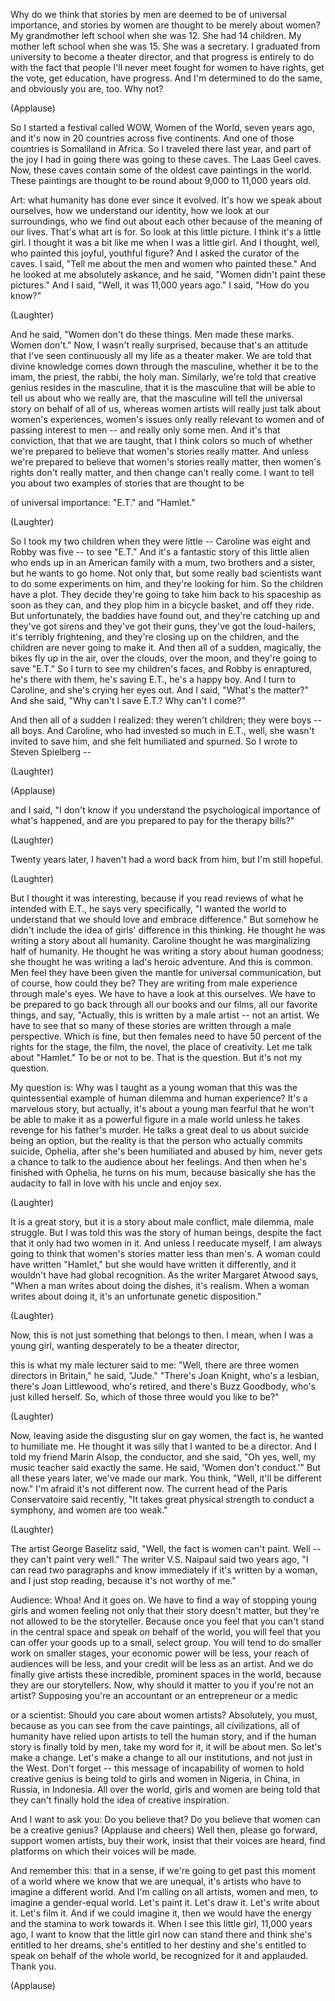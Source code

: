
Why do we think
that stories by men are deemed
to be of universal importance,
and stories by women are thought
to be merely about women?
My grandmother left school
when she was 12.
She had 14 children.
My mother left school when she was 15.
She was a secretary.
I graduated from university
to become a theater director,
and that progress is entirely to do
with the fact that people I&#39;ll never meet
fought for women to have rights,
get the vote, get education,
have progress.
And I&#39;m determined to do the same,
and obviously you are, too.
Why not?

(Applause)

So I started a festival called WOW,
Women of the World, seven years ago,
and it&#39;s now in 20 countries
across five continents.
And one of those countries
is Somaliland in Africa.
So I traveled there last year,
and part of the joy I had in going there
was going to these caves.
The Laas Geel caves.
Now, these caves contain some
of the oldest cave paintings in the world.
These paintings are thought to be
round about 9,000 to 11,000 years old.

Art:
what humanity has done
ever since it evolved.
It&#39;s how we speak about ourselves,
how we understand our identity,
how we look at our surroundings,
who we find out about each other
because of the meaning of our lives.
That&#39;s what art is for.
So look at this little picture.
I think it&#39;s a little girl.
I thought it was a bit like me
when I was a little girl.
And I thought, well, who painted
this joyful, youthful figure?
And I asked the curator of the caves.
I said, &quot;Tell me about the men
and women who painted these.&quot;
And he looked at me
absolutely askance, and he said,
&quot;Women didn&#39;t paint these pictures.&quot;
And I said, &quot;Well,
it was 11,000 years ago.&quot;
I said, &quot;How do you know?&quot;

(Laughter)

And he said, &quot;Women don&#39;t do these things.
Men made these marks. Women don&#39;t.&quot;
Now, I wasn&#39;t really surprised,
because that&#39;s an attitude
that I&#39;ve seen continuously
all my life as a theater maker.
We are told that divine knowledge
comes down through the masculine,
whether it be to the imam,
the priest, the rabbi, the holy man.
Similarly, we&#39;re told that creative genius
resides in the masculine,
that it is the masculine
that will be able to tell us
about who we really are,
that the masculine will tell
the universal story
on behalf of all of us,
whereas women artists will really
just talk about women&#39;s experiences,
women&#39;s issues
only really relevant to women
and of passing interest to men --
and really only some men.
And it&#39;s that conviction,
that that we are taught,
that I think colors so much
of whether we&#39;re prepared to believe
that women&#39;s stories really matter.
And unless we&#39;re prepared to believe
that women&#39;s stories really matter,
then women&#39;s rights don&#39;t really matter,
and then change can&#39;t really come.
I want to tell you
about two examples of stories
that are thought to be

of universal importance:
&quot;E.T.&quot; and &quot;Hamlet.&quot;

(Laughter)

So I took my two children
when they were little --
Caroline was eight and Robby was five --
to see &quot;E.T.&quot;
And it&#39;s a fantastic story
of this little alien
who ends up in an American family
with a mum, two brothers and a sister,
but he wants to go home.
Not only that, but some
really bad scientists
want to do some experiments on him,
and they&#39;re looking for him.
So the children have a plot.
They decide they&#39;re going to take him
back to his spaceship
as soon as they can,
and they plop him in a bicycle basket,
and off they ride.
But unfortunately, the baddies
have found out, and they&#39;re catching up
and they&#39;ve got sirens
and they&#39;ve got their guns,
they&#39;ve got the loud-hailers,
it&#39;s terribly frightening,
and they&#39;re closing up on the children,
and the children are never
going to make it.
And then all of a sudden, magically,
the bikes fly up in the air,
over the clouds,
over the moon,
and they&#39;re going to save &quot;E.T.&quot;
So I turn to see my children&#39;s faces,
and Robby is enraptured,
he&#39;s there with them, he&#39;s saving E.T.,
he&#39;s a happy boy.
And I turn to Caroline,
and she&#39;s crying her eyes out.
And I said, &quot;What&#39;s the matter?&quot;
And she said, &quot;Why can&#39;t I save E.T.?
Why can&#39;t I come?&quot;

And then all of a sudden I realized:
they weren&#39;t children;
they were boys --
all boys.
And Caroline, who had invested
so much in E.T.,
well, she wasn&#39;t invited to save him,
and she felt humiliated and spurned.
So I wrote to Steven Spielberg --

(Laughter)
 
(Applause)

and I said, &quot;I don&#39;t know
if you understand
the psychological importance
of what&#39;s happened,
and are you prepared to pay
for the therapy bills?&quot;

(Laughter)

Twenty years later, I haven&#39;t
had a word back from him,
but I&#39;m still hopeful.

(Laughter)

But I thought it was interesting,
because if you read reviews
of what he intended with E.T.,
he says very specifically,
&quot;I wanted the world to understand
that we should love
and embrace difference.&quot;
But somehow he didn&#39;t include
the idea of girls&#39; difference
in this thinking.
He thought he was writing a story
about all humanity.
Caroline thought he was marginalizing
half of humanity.
He thought he was writing a story
about human goodness;
she thought he was writing
a lad&#39;s heroic adventure.
And this is common.
Men feel they have been given the mantle
for universal communication,
but of course, how could they be?
They are writing from male experience
through male&#39;s eyes.
We have to have a look at this ourselves.
We have to be prepared to go back
through all our books and our films,
all our favorite things,
and say, &quot;Actually, this is written
by a male artist --
not an artist.
We have to see
that so many of these stories
are written through a male perspective.
Which is fine,
but then females need to have
50 percent of the rights
for the stage, the film, the novel,
the place of creativity.
Let me talk about &quot;Hamlet.&quot;
To be or not to be.
That is the question.
But it&#39;s not my question.

My question is: Why was I taught
as a young woman
that this was the quintessential
example of human dilemma
and human experience?
It&#39;s a marvelous story,
but actually, it&#39;s about a young man
fearful that he won&#39;t be able to make it
as a powerful figure in a male world
unless he takes revenge
for his father&#39;s murder.
He talks a great deal to us
about suicide being an option,
but the reality is that the person
who actually commits suicide, Ophelia,
after she&#39;s been humiliated
and abused by him,
never gets a chance to talk
to the audience about her feelings.
And then when he&#39;s finished with Ophelia,
he turns on his mum,
because basically she has the audacity
to fall in love with his uncle
and enjoy sex.

(Laughter)

It is a great story,
but it is a story about male conflict,
male dilemma, male struggle.
But I was told this was the story
of human beings,
despite the fact that it only
had two women in it.
And unless I reeducate myself,
I am always going to think
that women&#39;s stories
matter less than men&#39;s.
A woman could have written &quot;Hamlet,&quot;
but she would have written it differently,
and it wouldn&#39;t have had
global recognition.
As the writer Margaret Atwood says,
&quot;When a man writes about doing the dishes,
it&#39;s realism.
When a woman writes about doing it,
it&#39;s an unfortunate genetic disposition.&quot;

(Laughter)

Now, this is not just something
that belongs to then.
I mean, when I was a young girl,
wanting desperately
to be a theater director,

this is what my male lecturer said to me:
&quot;Well, there are three women
directors in Britain,&quot; he said, &quot;Jude.&quot;
&quot;There&#39;s Joan Knight, who&#39;s a lesbian,
there&#39;s Joan Littlewood, who&#39;s retired,
and there&#39;s Buzz Goodbody,
who&#39;s just killed herself.
So, which of those three
would you like to be?&quot;

(Laughter)

Now, leaving aside
the disgusting slur on gay women,
the fact is, he wanted to humiliate me.
He thought it was silly
that I wanted to be a director.
And I told my friend Marin Alsop,
the conductor, and she said,
&quot;Oh yes, well, my music teacher
said exactly the same.
He said, &#39;Women don&#39;t conduct.&#39;&quot;
But all these years later,
we&#39;ve made our mark.
You think, &quot;Well, it&#39;ll be different now.&quot;
I&#39;m afraid it&#39;s not different now.
The current head
of the Paris Conservatoire
said recently, &quot;It takes
great physical strength
to conduct a symphony,
and women are too weak.&quot;

(Laughter)

The artist George Baselitz said,
&quot;Well, the fact is women can&#39;t paint.
Well -- they can&#39;t paint very well.&quot;
The writer V.S. Naipaul
said two years ago,
&quot;I can read two paragraphs and know
immediately if it&#39;s written by a woman,
and I just stop reading,
because it&#39;s not worthy of me.&quot;

Audience: Whoa!
And it goes on.
We have to find a way
of stopping young girls and women
feeling not only that
their story doesn&#39;t matter,
but they&#39;re not allowed
to be the storyteller.
Because once you feel
that you can&#39;t stand in the central space
and speak on behalf of the world,
you will feel that you can offer
your goods up to a small, select group.
You will tend to do smaller work
on smaller stages,
your economic power will be less,
your reach of audiences will be less,
and your credit will be less as an artist.
And we do finally give artists
these incredible, prominent spaces
in the world,
because they are our storytellers.
Now, why should it matter to you
if you&#39;re not an artist?
Supposing you&#39;re an accountant
or an entrepreneur or a medic

or a scientist:
Should you care about women artists?
Absolutely, you must,
because as you can see
from the cave paintings,
all civilizations,
all of humanity
have relied upon artists
to tell the human story,
and if the human story
is finally told by men,
take my word for it,
it will be about men.
So let&#39;s make a change.
Let&#39;s make a change
to all our institutions,
and not just in the West.
Don&#39;t forget -- this message
of incapability of women
to hold creative genius
is being told to girls and women
in Nigeria, in China, in Russia,
in Indonesia.
All over the world, girls
and women are being told
that they can&#39;t finally hold the idea
of creative inspiration.

And I want to ask you:
Do you believe that?
Do you believe that women
can be a creative genius?
(Applause and cheers)
Well then, please go forward,
support women artists,
buy their work,
insist that their voices are heard,
find platforms on which
their voices will be made.

And remember this:
that in a sense, if we&#39;re going
to get past this moment
of a world where we know
that we are unequal,
it&#39;s artists who have to imagine
a different world.
And I&#39;m calling on all artists,
women and men,
to imagine a gender-equal world.
Let&#39;s paint it. Let&#39;s draw it.
Let&#39;s write about it. Let&#39;s film it.
And if we could imagine it,
then we would have the energy
and the stamina
to work towards it.
When I see this little girl,
11,000 years ago,
I want to know that the little girl now
can stand there and think
she&#39;s entitled to her dreams,
she&#39;s entitled to her destiny
and she&#39;s entitled to speak
on behalf of the whole world,
be recognized for it
and applauded.
Thank you.

(Applause)

